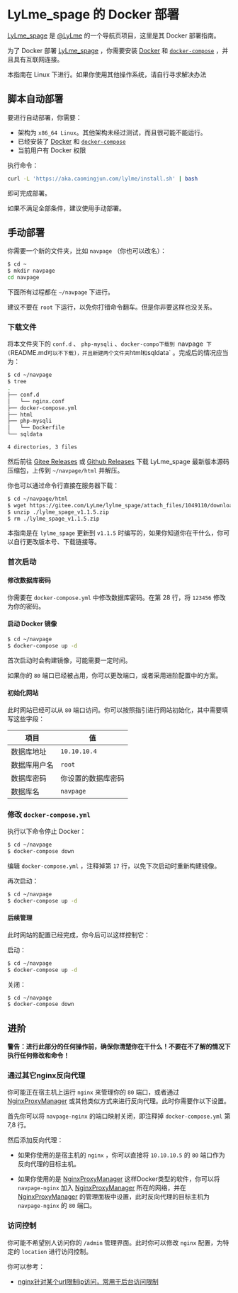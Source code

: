 # LyLme_spage 的 Docker 部署

[LyLme_spage](https://github.com/LyLme/lylme_spage) 是 [@LyLme](https://github.com/LyLme) 的一个导航页项目，这里是其 Docker 部署指南。

为了 Docker 部署 [LyLme_spage](https://github.com/LyLme/lylme_spage) ，你需要安装 [Docker](https://docs.docker.com/engine/install/) 和 [`docker-compose`](https://docs.docker.com/compose/install/) ，并且具有互联网连接。

本指南在 Linux 下进行。如果你使用其他操作系统，请自行寻求解决办法

## 脚本自动部署

要进行自动部署，你需要：

* 架构为 `x86_64 Linux`。其他架构未经过测试，而且很可能不能运行。
* 已经安装了 [Docker](https://docs.docker.com/engine/install/) 和 [`docker-compose`](https://docs.docker.com/compose/install/) 
* 当前用户有 Docker 权限

执行命令：

```bash
curl -L 'https://aka.caomingjun.com/lylme/install.sh' | bash
```

即可完成部署。

如果不满足全部条件，建议使用手动部署。

## 手动部署

你需要一个新的文件夹，比如 `navpage` （你也可以改名）：

```bash
$ cd ~
$ mkdir navpage
cd navpage
```

下面所有过程都在 `~/navpage` 下进行。

建议不要在 `root` 下运行，以免你打错命令翻车。但是你非要这样也没关系。

### 下载文件

将本文件夹下的 `conf.d` 、 `php-mysqli` 、`docker-compo下载到 `navpage` 下(`README.md` 可以不下载)，并且新建两个文件夹 `html` 和 `sqldata` 。完成后的情况应当为：

```bash
$ cd ~/navpage
$ tree 
.
├── conf.d
│   └── nginx.conf
├── docker-compose.yml
├── html
├── php-mysqli
│   └── Dockerfile
└── sqldata

4 directories, 3 files
```

然后前往 [Gitee Releases](https://gitee.com/LyLme/lylme_spage/releases/) 或 [Github Releases](https://github.com/LyLme/lylme_spage/releases/) 下载 LyLme_spage 最新版本源码压缩包，上传到 `~/navpage/html` 并解压。

你也可以通过命令行直接在服务器下载：

```bash
$ cd ~/navpage/html
$ wget https://gitee.com/LyLme/lylme_spage/attach_files/1049110/download/lylme_spage_v1.1.5.zip
$ unzip ./lylme_spage_v1.1.5.zip
$ rm ./lylme_spage_v1.1.5.zip
```

本指南是在 `lylme_spage` 更新到 `v1.1.5` 时编写的，如果你知道你在干什么，你可以自行更改版本号、下载链接等。

### 首次启动

#### 修改数据库密码

你需要在 `docker-compose.yml` 中修改数据库密码。在第 28 行，将 `123456` 修改为你的密码。

#### 启动 Docker 镜像

```bash
$ cd ~/navpage
$ docker-compose up -d
```

首次启动时会构建镜像，可能需要一定时间。

如果你的 `80` 端口已经被占用，你可以更改端口，或者采用进阶配置中的方案。

#### 初始化网站

此时网站已经可以从 `80` 端口访问。你可以按照指引进行网站初始化，其中需要填写这些字段：

| 项目         | 值                 |
| ------------ | ------------------ |
| 数据库地址   | `10.10.10.4`       |
| 数据库用户名 | `root`             |
| 数据库密码   | 你设置的数据库密码 |
| 数据库名     | `navpage`          |

### 修改 `docker-compose.yml`

执行以下命令停止 Docker：

```bash
$ cd ~/navpage
$ docker-compose down
```

编辑 `docker-compose.yml` ，注释掉第 `17` 行，以免下次启动时重新构建镜像。

再次启动：

```bash
$ cd ~/navpage
$ docker-compose up -d
```

#### 后续管理

此时网站的配置已经完成，你今后可以这样控制它：

启动：

```bash
$ cd ~/navpage
$ docker-compose up -d
```

关闭：

```bash
$ cd ~/navpage
$ docker-compose down
```

## 进阶

**警告：进行此部分的任何操作前，确保你清楚你在干什么！不要在不了解的情况下执行任何修改和命令！**

### 通过其它nginx反向代理

你可能正在宿主机上运行 `nginx` 来管理你的 `80` 端口，或者通过 [NginxProxyManager](https://github.com/NginxProxyManager/nginx-proxy-manager) 或其他类似方式来进行反向代理。此时你需要作以下设置。

首先你可以将 `navpage-nginx` 的端口映射关闭，即注释掉 `docker-compose.yml` 第 7,8 行。

然后添加反向代理：

* 如果你使用的是宿主机的 `nginx` ，你可以直接将 `10.10.10.5` 的 `80` 端口作为反向代理的目标主机。

* 如果你使用的是 [NginxProxyManager](https://github.com/NginxProxyManager/nginx-proxy-manager) 这样Docker类型的软件，你可以将 `navpage-nginx` 加入 [NginxProxyManager](https://github.com/NginxProxyManager/nginx-proxy-manager) 所在的网络，并在 [NginxProxyManager](https://github.com/NginxProxyManager/nginx-proxy-manager) 的管理面板中设置，此时反向代理的目标主机为 `navpage-nginx` 的 `80` 端口。

### 访问控制

你可能不希望别人访问你的 `/admin` 管理界面。此时你可以修改 `nginx` 配置，为特定的 `location` 进行访问控制。

你可以参考：

* [nginx针对某个url限制ip访问，常用于后台访问限制](https://www.cnblogs.com/flying1819/articles/9162332.html)
